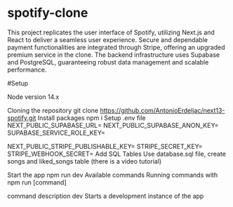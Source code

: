 # spotify-clone
This project replicates the user interface of Spotify, utilizing Next.js and React to deliver a seamless user experience. Secure and dependable payment functionalities are integrated through Stripe, offering an upgraded premium service in the clone. The backend infrastructure uses Supabase and PostgreSQL, guaranteeing robust data management and scalable performance.


#Setup

Node version 14.x

Cloning the repository
git clone https://github.com/AntonioErdeljac/next13-spotify.git
Install packages
npm i
Setup .env file
NEXT_PUBLIC_SUPABASE_URL=
NEXT_PUBLIC_SUPABASE_ANON_KEY=
SUPABASE_SERVICE_ROLE_KEY=

NEXT_PUBLIC_STRIPE_PUBLISHABLE_KEY=
STRIPE_SECRET_KEY=
STRIPE_WEBHOOK_SECRET=
Add SQL Tables
Use database.sql file, create songs and liked_songs table (there is a video tutorial)

Start the app
npm run dev
Available commands
Running commands with npm run [command]

command	description
dev	Starts a development instance of the app
